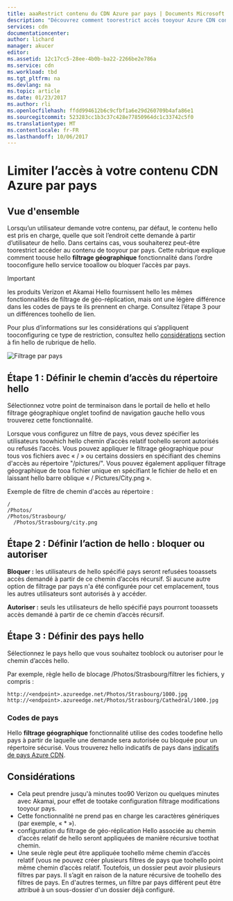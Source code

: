 ```yaml
---
title: aaaRestrict contenu du CDN Azure par pays | Documents Microsoft
description: "Découvrez comment toorestrict accès tooyour Azure CDN contenu à l’aide hello les fonctionnalité de filtrage de géo-réplication."
services: cdn
documentationcenter: 
author: lichard
manager: akucer
editor: 
ms.assetid: 12c17cc5-28ee-4b0b-ba22-2266be2e786a
ms.service: cdn
ms.workload: tbd
ms.tgt_pltfrm: na
ms.devlang: na
ms.topic: article
ms.date: 01/23/2017
ms.author: rli
ms.openlocfilehash: ffdd994612b6c9cfbf1a6e29d260709b4afa86e1
ms.sourcegitcommit: 523283cc1b3c37c428e77850964dc1c33742c5f0
ms.translationtype: MT
ms.contentlocale: fr-FR
ms.lasthandoff: 10/06/2017
---
```

# <a name="restrict-azure-cdn-content-by-country"></a>Limiter l’accès à votre contenu CDN Azure par pays

## <a name="overview"></a>Vue d'ensemble
Lorsqu’un utilisateur demande votre contenu, par défaut, le contenu hello est pris en charge, quelle que soit l’endroit cette demande à partir d’utilisateur de hello. Dans certains cas, vous souhaiterez peut-être toorestrict accéder au contenu de tooyour par pays. Cette rubrique explique comment toouse hello **filtrage géographique** fonctionnalité dans l’ordre tooconfigure hello service tooallow ou bloquer l’accès par pays.

> [!IMPORTANT]
> les produits Verizon et Akamai Hello fournissent hello les mêmes fonctionnalités de filtrage de géo-réplication, mais ont une légère différence dans les codes de pays te ils prennent en charge. Consultez l’étape 3 pour un différences toohello de lien.


Pour plus d’informations sur les considérations qui s’appliquent tooconfiguring ce type de restriction, consultez hello [considérations](cdn-restrict-access-by-country.md#considerations) section à fin hello de rubrique de hello.  

![Filtrage par pays](./media/cdn-filtering/cdn-country-filtering-akamai.png)

## <a name="step-1-define-hello-directory-path"></a>Étape 1 : Définir le chemin d’accès du répertoire hello
Sélectionnez votre point de terminaison dans le portail de hello et hello filtrage géographique onglet toofind de navigation gauche hello vous trouverez cette fonctionnalité.

Lorsque vous configurez un filtre de pays, vous devez spécifier les utilisateurs toowhich hello chemin d’accès relatif toohello seront autorisés ou refusés l’accès. Vous pouvez appliquer le filtrage géographique pour tous vos fichiers avec « / » ou certains dossiers en spécifiant des chemins d'accès au répertoire "/pictures/". Vous pouvez également appliquer filtrage géographique de tooa fichier unique en spécifiant le fichier de hello et en laissant hello barre oblique « / Pictures/City.png ».

Exemple de filtre de chemin d'accès au répertoire :

    /                                 
    /Photos/
    /Photos/Strasbourg/
      /Photos/Strasbourg/city.png

## <a name="step-2-define-hello-action-block-or-allow"></a>Étape 2 : Définir l’action de hello : bloquer ou autoriser
**Bloquer :** les utilisateurs de hello spécifié pays seront refusées tooassets accès demandé à partir de ce chemin d’accès récursif. Si aucune autre option de filtrage par pays n'a été configurée pour cet emplacement, tous les autres utilisateurs sont autorisés à y accéder.

**Autoriser :** seuls les utilisateurs de hello spécifié pays pourront tooassets accès demandé à partir de ce chemin d’accès récursif.

## <a name="step-3-define-hello-countries"></a>Étape 3 : Définir des pays hello
Sélectionnez le pays hello que vous souhaitez tooblock ou autoriser pour le chemin d’accès hello. 

Par exemple, règle hello de blocage /Photos/Strasbourg/filtrer les fichiers, y compris :

    http://<endpoint>.azureedge.net/Photos/Strasbourg/1000.jpg
    http://<endpoint>.azureedge.net/Photos/Strasbourg/Cathedral/1000.jpg


### <a name="country-codes"></a>Codes de pays
Hello **filtrage géographique** fonctionnalité utilise des codes toodefine hello pays à partir de laquelle une demande sera autorisée ou bloquée pour un répertoire sécurisé. Vous trouverez hello indicatifs de pays dans [indicatifs de pays Azure CDN](https://msdn.microsoft.com/library/mt761717.aspx). 

## <a id="considerations"></a>Considérations
* Cela peut prendre jusqu'à minutes too90 Verizon ou quelques minutes avec Akamai, pour effet de tootake configuration filtrage modifications tooyour pays.
* Cette fonctionnalité ne prend pas en charge les caractères génériques (par exemple, « * »).
* configuration du filtrage de géo-réplication Hello associée au chemin d’accès relatif de hello seront appliquées de manière récursive toothat chemin.
* Une seule règle peut être appliquée toohello même chemin d’accès relatif (vous ne pouvez créer plusieurs filtres de pays que toohello point même chemin d’accès relatif. Toutefois, un dossier peut avoir plusieurs filtres par pays. Il s’agit en raison de la nature récursive de toohello des filtres de pays. En d'autres termes, un filtre par pays différent peut être attribué à un sous-dossier d'un dossier déjà configuré.

